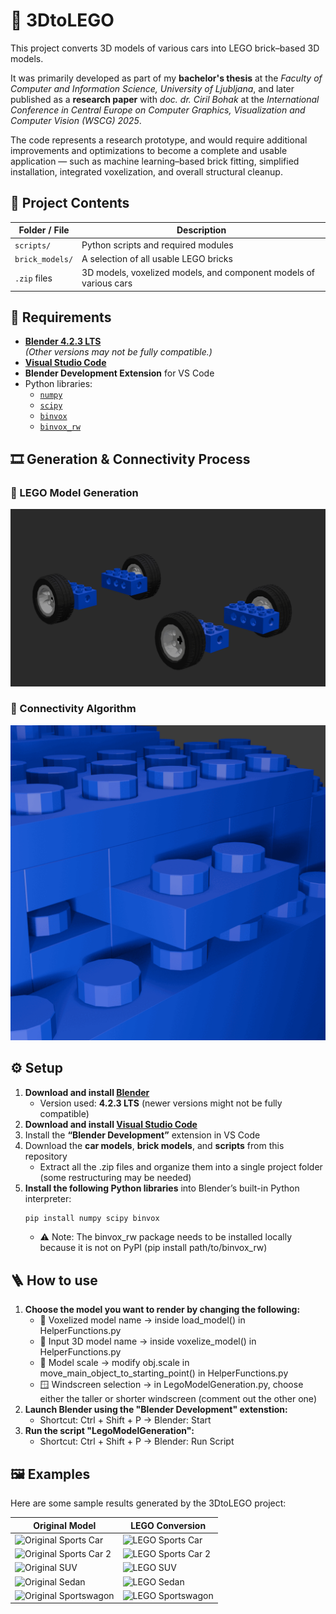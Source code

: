 # 🧱 3DtoLEGO

This project converts 3D models of various cars into LEGO brick–based 3D models.

It was primarily developed as part of my **bachelor's thesis** at the *Faculty of Computer and Information Science, University of Ljubljana*, and later published as a **research paper** with *doc. dr. Ciril Bohak* at the *International Conference in Central Europe on Computer Graphics, Visualization and Computer Vision (WSCG) 2025*.

The code represents a research prototype, and would require additional improvements and optimizations to become a complete and usable application — such as machine learning–based brick fitting, simplified installation, integrated voxelization, and overall structural cleanup.


## 📁 Project Contents

| Folder / File | Description |
|----------------|-------------|
| `scripts/` | Python scripts and required modules |
| `brick_models/` | A selection of all usable LEGO bricks |
| `.zip` files | 3D models, voxelized models, and component models of various cars |


## 🧩 Requirements
- [**Blender 4.2.3 LTS**](https://www.blender.org/download/lts/)  
  *(Other versions may not be fully compatible.)*
- [**Visual Studio Code**](https://code.visualstudio.com/)
- **Blender Development Extension** for VS Code  
- Python libraries:
	- [`numpy`](https://pypi.org/project/numpy/)
	- [`scipy`](https://pypi.org/project/scipy/)
	- [`binvox`](https://www.patrickmin.com/binvox/)
	- [`binvox_rw`](https://github.com/dimatura/binvox-rw-py)


## 🎞️ Generation & Connectivity Process

### 🧱 LEGO Model Generation

<img src="images/Progression/progression.gif" width="1000" alt="LEGO Model Generation">

### 🔗 Connectivity Algorithm

<img src="images/Progression/connectivity_algorithm.gif" width="1000" alt="Connectivity Algorithm">


## ⚙️ Setup

1. **Download and install [Blender](https://www.blender.org/)**  
   - Version used: **4.2.3 LTS** (newer versions might not be fully compatible)
2. **Download and install [Visual Studio Code](https://code.visualstudio.com/)**  
3. Install the **“Blender Development”** extension in VS Code  
4. Download the **car models**, **brick models**, and **scripts** from this repository  
   - Extract all the .zip files and organize them into a single project folder (some restructuring may be needed)
5. **Install the following Python libraries** into Blender’s built-in Python interpreter:
   ```bash
   pip install numpy scipy binvox
    ```
    - ⚠️ Note: The binvox_rw package needs to be installed locally because it is not on PyPI (pip install path/to/binvox_rw)

## 🪜 How to use
1. **Choose the model you want to render by changing the following:**
	- 🧱 Voxelized model name → inside load_model() in HelperFunctions.py
	- 🚗 Input 3D model name → inside voxelize_model() in HelperFunctions.py
	- 📏 Model scale → modify obj.scale in move_main_object_to_starting_point() in HelperFunctions.py
	- 🪟 Windscreen selection → in LegoModelGeneration.py, choose either the taller or shorter windscreen (comment out the other one)
2. **Launch Blender using the "Blender Development" extenstion:**
   	- Shortcut: Ctrl + Shift + P → Blender: Start
4. **Run the script "LegoModelGeneration":**
   	- Shortcut: Ctrl + Shift + P → Blender: Run Script


## 🖼️ Examples

Here are some sample results generated by the 3DtoLEGO project:

| Original Model | LEGO Conversion |
|----------------|----------------|
| ![Original Sports Car](images/R8/r8_model_angled.png) | ![LEGO Sports Car](images/R8/r8_lego_angled.png) |
| ![Original Sports Car 2](images/Ferrari/ferrari_model_angled.png) | ![LEGO Sports Car 2](images/Ferrari/ferrari_lego_angled.png) |
| ![Original SUV](images/G-Class/g_class_model_angled.png) | ![LEGO SUV](images/G-Class/g_class_lego_angled.png) |
| ![Original Sedan](images/C-Class/c_class_model_angled.png) | ![LEGO Sedan](images/C-Class/c_class_lego_angled.png) |
| ![Original Sportswagon](images/RS4/rs4_model_angled.png) | ![LEGO Sportswagon](images/RS4/rs4_lego_angled.png) |
